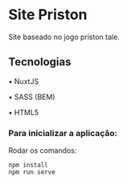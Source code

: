 # Site Priston

Site baseado no jogo priston tale.

## Tecnologias

• NuxtJS

• SASS (BEM)

• HTML5

### Para inicializar a aplicação:

Rodar os comandos:

```
npm install
npm run serve
```
